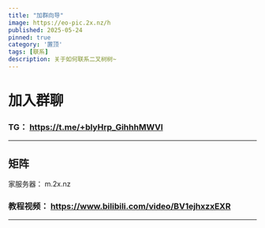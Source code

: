 ```yaml
---
title: "加群向导"
image: https://eo-pic.2x.nz/h
published: 2025-05-24
pinned: true
category: '置顶'
tags: [联系]
description: 关于如何联系二叉树树~
---
```


# 加入群聊

### TG： https://t.me/+blyHrp_GihhhMWVl

---

## 矩阵

家服务器： m.2x.nz

### 教程视频： https://www.bilibili.com/video/BV1ejhxzxEXR

---